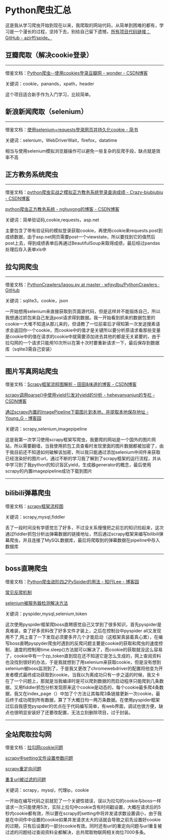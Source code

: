<h1>Python爬虫汇总<br> </h1><p>这是我从学习爬虫开始到现在以来，我爬取的网站代码，从简单到困难的都有，学习是一个漫长的过程，坚持下去，别给自己留下遗憾，<a href="https://github.com/azirff/spider" target="_blank">所有项目代码链接：GitHub - azirff/spide。</a></p><h2>豆瓣爬取（解决cookie登录）<br> </h2><hr><p>借鉴文档：<a href="https://blog.csdn.net/qq_16209077/article/details/80012080" target="_blank">Python爬虫--使用cookies登录豆瓣网 - wonder - CSDN博客</a></p><p>关键词：cookie，panands，xpath，header</p><p>这个项目适合新手作为入门学习，比较简单。</p><h2>新浪新闻爬取（selenium）<br> </h2><hr><p>借鉴文档：<a href="https://www.jianshu.com/p/eb3df224045c?utm_campaign=haruki&amp;utm_content=note&amp;utm_medium=reader_share&amp;utm_source=qq" target="_blank">使用selenium+requests登录网页并持久化cookie - 简书</a></p><p>关键词：selenium，WebDriverWait，firefox，datatime</p><p>相当与使用selenium模拟浏览器操作可以避免一些复杂的反爬手段，缺点就是效率不高</p><h2>正方教务系统爬虫</h2><hr><p>借鉴文档：<a href="https://blog.csdn.net/beat_the_world/article/details/45621673" target="_blank">python爬虫实战之模拟正方教务系统登录查询成绩 - Crazy-biubiubiu - CSDN博客</a></p><p>                 <a href="https://blog.csdn.net/nghuyong/article/details/51622888" target="_blank">python爬虫正方教务系统 - nghuyong的博客 - CSDN博客</a></p><p>关键词：简单验证码,cookie,requests，asp.net</p><p>主要包含了带有验证码的模拟登录获取cookie，再使用cookie来requests.post到成绩数据，由于asp.net网页需要post一个viewstate，所以要找到它的值然后post上去，得到成绩表单后再通过BeautifulSoup来取得成绩，最后经过pandas处理后存入表单xls中</p><h2>拉勾网爬虫<br> </h2><hr><p>借鉴文档：<a href="https://github.com/wfgydbu/PythonCrawlers/blob/master/lagou.py" target="_blank">PythonCrawlers/lagou.py at master · wfgydbu/PythonCrawlers · GitHub</a></p><p>关键词：sqlite3，cookie，json</p><p>一开始想用selenium来直接获取到页面源代码，但是这样并不能锻炼自己，所以我想通过抓包来自己发送post请求得到数据。我一开始看到抓来的数据包里的cookie一大堆不知道从那儿来的，但请教了一位前辈后才得知第一次发送搜素请求会返回你一个cookie，而cookie中的值才是关键所以要分析原请求看那些变量是cookie中的值在请求的cookie中就需要添加进去其他的都是无关紧要的，由于拉勾网的一个请求只能用10次所以在第十次时要重新请求一下，最后保存到数据库（sqlite3需自己安装）</p><hr><h2>图片写真网站爬虫</h2><p>借鉴文档：<a href="https://blog.csdn.net/qq_37143745/article/details/80996707" target="_blank">Scrapy框架流程图解析 - 田田&amp;味道的博客 - CSDN博客</a></p><p><a href="https://blog.csdn.net/heheyanyanjun/article/details/79199378" target="_blank">                 scrapy调用parse()中使用yield引发对yield的分析 - heheyanyanjun的专栏 - CSDN博客</a></p><p><a href="https://www.cnblogs.com/attitudeY/p/7078559.html" target="_blank">                 通过scrapy内置的ImagePipeline下载图片到本地、并提取本地保存地址 - Young_G - 博客园</a></p><p>关键词：scrapy,selenium,imagepipeline</p><p>这是我第一次学习使用scrapy框架写爬虫，我要爬的网站是一个国外的图片网站，所以需要翻墙，当我使用抓包工具查看时发现里面的图片数据都被加密了，由于我目前还不知道如何破解该加密，所以我只能通过添加selenium中间件来获取已经渲染好的图片url，通过不断的学习我了解到了scrapy框架的运行流程，并从中学习到了我python的知识盲区yield，生成器generator的概念，最后使用scrapy的内置imagepipeline成功下载到图片</p><hr><h2><b>bilibili弹幕爬虫</b></h2><p>借鉴文档：<a href="https://blog.csdn.net/loner_fang/article/details/81022164" target="_blank">scrapy框架流程图</a></p><p>关键词：scrapy,mysql,fiddler</p><p>丢了一段时间没有学感觉忘了好多，不过没关系慢慢把之前忘的知识捡起来，这次通过fiddler抓包分析出弹幕数据的链接地址，然后通过scrapy框架来编写bilibili弹幕爬虫，并且连接了MySQL数据库，最后将爬取到的弹幕数据在pipeline中存入数据库</p><hr><h2>boss直聘爬虫</h2><p>借鉴文档：<a href="https://www.cnblogs.com/BigFishFly/p/6380046.html" target="_blank">Python爬虫进阶四之PySpider的用法 - 知行Lee - 博客园</a></p><p>                 <a href="https://blog.csdn.net/xiao_yi_xiao/article/details/101835176" target="_blank">常见反爬机制</a></p><p>                 <a href="https://blog.csdn.net/cool_soup29/article/details/94401469" target="_blank">selenium被服务器检测解决方法</a></p><p>关键词：pyspider,mysql,selenium,token</p><p>这次使用pyspider框架爬boss直聘感觉自己又学到了很多知识，首先pyspider是真难装，查了好多资料改了好多文件才装上，之后在控制台中pyspider all又发现用不了,网上查了一下发现必须要多开几个才能启动（这框架真装着真心累），在编写boss直聘pyspyder爬虫时遇到的反爬问题主要是cookie的获取和爬虫的速度控制，速度的控制用time.sleep()方法就可以解决了，而cookie的获取就没这么容易了，cookie中有一个zp_token直到现在还不知道它是怎么生成的，网上查阅资料也没找到很好的办法，于是我就想到了用selenium来获取cookie，但是没有想到selenium被boss监测到了，于是我又更改了chromewebdriver的配置将他变为开发者模式最终成功获取到cookie，当我以为离成功只有一步之遥的时候，我又卡在了一个问题上，那就是当我编译时是可以爬到数据的而启动程序只能爬到几条数据，又用fiddler抓包分析发现原来这个cookie是动态的，每个cookie最多爬4条数据，我又在index_page（）中加了个方法让其每爬3条链接更新一次cookie，最后终于成功爬到所有数据，算了下大概日均一两万条数据。在使用pyspider框架过后自我感觉pyspder的优点在于代码编写简单，有web界面，调试也很方便，缺点也很明显安装好了还要改配置，无法立刻删除项目，过于封装。</p><hr><h2><b>全站爬取拉勾网</b></h2><p>借鉴文档：<a href="https://www.cnblogs.com/ChenGuangW/p/12261676.html" target="_blank">拉勾网cookie问题</a></p><p><a href="https://www.cnblogs.com/zhenchoafeng/p/10863726.html" target="_blank">                 scrapy中setting文件设置参数问题</a></p><p><a href="https://blog.csdn.net/qq_27297393/article/details/86094916" target="_blank">                 scrapy重定向问题</a></p><p><a href="https://blog.csdn.net/qq_23392341/article/details/77773653" target="_blank">                 重复url被过滤的问题</a></p><p>关键词：scrapy，mysql，代理ip，cookie</p><p>一开始在编写代码之前就犯了一个关键性错误，误以为拉勾的cookie与boss一样请求一次只能使用5次，实际上拉勾中cookie含有时间戳设置，大概在请求后的5秒内cookie都有效，所以要在scrapy的setting中将并发请求数设置调小，由于我是在中间件中设置的cookie如果并发请求太大的话就会导致之前先设置好cookie的过期，只有后设置的一部分cookie有效。同时还有url的重定向问题与url重复被过滤的问题经过查阅资料全都解决，总共爬取物联网相关岗位7000多条。</p>
